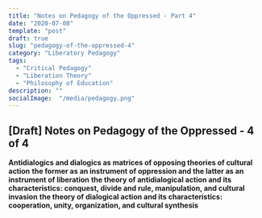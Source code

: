 ```yaml
---
title: "Notes on Pedagogy of the Oppressed - Part 4"
date: "2020-07-08"
template: "post"
draft: true
slug: "pedagogy-of-the-oppressed-4"
category: "Liberatory Pedagogy"
tags:
  - "Critical Pedagogy"
  - "Liberation Theory" 
  - "Philosophy of Education"
description: ""
socialImage:  "/media/pedagogy.png"
---
```


## [Draft] Notes on Pedagogy of the Oppressed -  4 of 4 

**Antidialogics and dialogics as matrices of opposing theories of cultural action** 
**the former as an instrument of oppression and the latter as an instrument of liberation**
**the theory of antidialogical action and its characteristics: conquest, divide and rule, manipulation, and cultural invasion** 
**the theory of dialogical action and its characteristics: cooperation, unity, organization, and cultural synthesis**